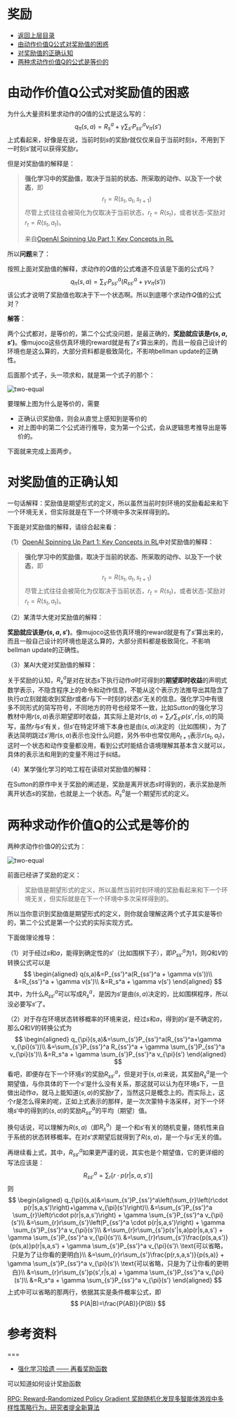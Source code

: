 # 奖励

- [返回上层目录](../state-reward-action.md)
- [由动作价值Q公式对奖励值的困惑](#由动作价值Q公式对奖励值的困惑)
- [对奖励值的正确认知](#对奖励值的正确认知)
- [两种求动作价值Q的公式是等价的](#两种求动作价值Q的公式是等价的)



# 由动作价值Q公式对奖励值的困惑

为什么大量资料里求动作的$Q$值的公式是这么写的：
$$
q_{\pi}(s,a)=R_s^a + \gamma \sum_{s'}P_{ss'}^a v_{\pi}(s')
$$
上式看起来，好像是在说，当前时刻$s$的奖励$r$就仅仅来自于当前时刻$s$，不用到下一时刻$s'$就可以获得奖励$r$。

但是对奖励值的解释是：

> **强化学习中的奖励值，取决于当前的状态、所采取的动作、以及下一个状态**，即
> $$
> r_t=R(s_t, a_t, s_{t+1})
> $$
> 尽管上式往往会被简化为仅取决于当前状态，$r_t=R(s_t)$，或者状态-奖励对$r_t=R(s_t,a_t)$。
>
> 来自[OpenAI Spinning Up Part 1: Key Concepts in RL](https://spinningup.openai.com/en/latest/spinningup/rl_intro.html#id2)

所以**问题**来了：

按照上面对奖励值的解释，求动作的$Q$值的公式难道不应该是下面的公式吗？
$$
q_{\pi}(s,a)=\sum_{s'}P_{ss'}^a(R_{ss'}^a+\gamma v_{\pi}(s'))
$$
该公式才说明了奖励值也取决于下一个状态啊。所以到底哪个求动作$Q$值的公式对？

**解答**：

两个公式都对，是等价的，第二个公式没问题，是最正确的，**奖励就应该是$r(s,a,s')$**。像mujoco这些仿真环境的reward就是有了$s'$算出来的，而且一般自己设计的环境也是这么算的，大部分资料都是极致简化，不影响bellman update的正确性。

后面那个式子，头一项求和，就是第一个式子的那个：

![two-equal](pic/two-equal.png)

要理解上图为什么是等价的，需要

* 正确认识奖励值，则会从直觉上感知到是等价的
* 对上图中的第二个公式进行推导，变为第一个公式，会从逻辑思考推导出是等价的。

下面就来完成上面两步。

# 对奖励值的正确认知

一句话解释：奖励值是期望形式的定义，所以虽然当前时刻环境的奖励看起来和下一个环境无关，但实际就是在下一个环境中多次采样得到的。

下面是对奖励值的解释，请综合起来看：

（1）[OpenAI Spinning Up Part 1: Key Concepts in RL](https://spinningup.openai.com/en/latest/spinningup/rl_intro.html#id2)中对奖励值的解释：

> **强化学习中的奖励值，取决于当前的状态、所采取的动作、以及下一个状态**，即
> $$
> r_t=R(s_t, a_t, s_{t+1})
> $$
> 尽管上式往往会被简化为仅取决于当前状态，$r_t=R(s_t)$，或者状态-奖励对$r_t=R(s_t,a_t)$。

（2）某清华大佬对奖励值的解释：

**奖励就应该是$r(s,a,s')$**。像mujoco这些仿真环境的reward就是有了$s'$算出来的，而且一般自己设计的环境也是这么算的，大部分资料都是极致简化，不影响bellman update的正确性。

（3）某AI大佬对奖励值的解释：

关于奖励的认知，$R_s^a$是对在状态$s$下执行动作$a$时可得到的**期望即时收益**的声明式数学表示，不隐含程序上的命令和动作信息，不能从这个表示方法推导出其隐含了执行$a$立刻就能收到奖励$r$或者$r$与下一时刻的状态$s'$无关的信息。强化学习中有很多不同形式的简写符号，不同地方的符号也经常不一致，比如Sutton的强化学习教材中用$r(s,a)$表示期望即时收益，其实际上是对$r(s,a)=\sum_rr\sum_{s′}⁡p(s′,r|s,a)$的简写，虽然$r$与$s'$有关，但$s'$在特定环境下本身也是由$(s,a)$决定的（比如围棋），为了表达简明跳过$s'$用$r(s,a)$表示也没什么问题，另外书中也常仅用$R_{t+1}$表示$r(s_t,a_t)$，这时一个状态和动作变量都没用，看到公式时能结合语境理解其基本含义就可以，具体的表示法和用到的变量不用过于纠结。

（4）某学强化学习的哈工程在读硕对奖励值的解释：

在Sutton的原作中关于奖励的阐述是，奖励是离开状态$s$时得到的，表示奖励是所离开状态$s$的奖励，也就是上一个状态。$R_s^a$是一个期望形式的定义。

# 两种求动作价值Q的公式是等价的

两种求动作价值$Q$的公式为：

![two-equal](pic/two-equal.png)

前面已经讲了奖励的定义：

> 奖励值是期望形式的定义，所以虽然当前时刻环境的奖励看起来和下一个环境无关，但实际就是在下一个环境中多次采样得到的。

所以当你意识到奖励值是期望形式的定义，则你就会理解这两个式子其实是等价的，第二个公式是第一个公式的实际实现方式。

下面做理论推导：

（1）对于经过$s$和$a$，能得到确定性的$s'$（比如围棋下子），即$P_{ss'}^a$为1，则$Q$和$V$的转换公式可以是
$$
\begin{aligned}
q(s,a)&=P_{ss'}^a(R_{ss'}^a + \gamma v(s'))\\
&=R_{ss'}^a + \gamma v(s')\\
&=R_s^a + \gamma v(s')
\end{aligned}
$$
其中，为什么$R_{ss'}^a$可以写成$R_s^a$，是因为$s'$是由$(s,a)$决定的，比如围棋程序，所以没必要写$s'$了。

（2）对于存在环境状态转移概率的环境来说，经过$s$和$a$，得到的$s'$是不确定的，那么$Q$和$V$的转换公式为
$$
\begin{aligned}
q_{\pi}(s,a)&=\sum_{s'}P_{ss'}^a(R_{ss'}^a+\gamma v_{\pi}(s'))\\
&=\sum_{s'}P_{ss'}^a R_{ss'}^a + \gamma \sum_{s'}P_{ss'}^a v_{\pi}(s')\\
&=R_s^a + \gamma \sum_{s'}P_{ss'}^a v_{\pi}(s')
\end{aligned}
$$
看吧，即便存在下一个环境$s'$的奖励$R_{ss'}^a$，但是对于$(s,a)$来说，其奖励$R_s^a$是一个期望值，与你具体的下一个$s'$是什么没有关系，那这就可以认为在环境$s$下，一旦做出动作$a$，就马上能知道$(s,a)$的奖励$r$了，当然这只是概念上的。而实际上，这个$r$是怎么得来的呢，正如上式表示的那样，是一次次蒙特卡洛采样，对下一个环境$s'$中的得到的$(s,a)$的奖励$R_{ss'}^a$的平均（期望）值。

换句话说，可以理解为$R(s,a)$（即$R_s^a$）是一个和$s'$有关的随机变量，随机性来自于系统的状态转移概率。在对$s'$求期望后就得到了$R(s, a)$，是一个与$s'$无关的值。

再继续看上式，其中，$R_{ss'}^a$如果更严谨的说，其实也是个期望值，它的更详细的写法应该是：
$$
R_{ss'}^a=\sum_{r}\left[r\cdot p(r|s,a,s')\right]
$$
则
$$
\begin{aligned}
q_{\pi}(s,a)&=\sum_{s'}P_{ss'}^a\left(\sum_{r}\left(r\cdot p(r|s,a,s')\right)+\gamma v_{\pi}(s')\right)\\
&=\sum_{s'}P_{ss'}^a \sum_{r}\left(r\cdot p(r|s,a,s')\right) + \gamma \sum_{s'}P_{ss'}^a v_{\pi}(s')\\
&=\sum_{r}r\sum_{s'}\left(P_{ss'}^a \cdot p(r|s,a,s')\right) + \gamma \sum_{s'}P_{ss'}^a v_{\pi}(s')\\
&=\sum_{r}r\sum_{s'}p(s'|s,a)p(r|s,a,s') + \gamma \sum_{s'}P_{ss'}^a v_{\pi}(s')\\
&=\sum_{r}r\sum_{s'}\frac{p(s,a,s')}{p(s,a)}p(r|s,a,s') + \gamma \sum_{s'}P_{ss'}^a v_{\pi}(s')\ \text{可以省略，只是为了让你看的更明白}\\
&=\sum_{r}r\sum_{s'}\frac{p(r,s,a,s')}{p(s,a)} + \gamma \sum_{s'}P_{ss'}^a v_{\pi}(s')\ \text{可以省略，只是为了让你看的更明白}\\
&=\sum_{r}r\sum_{s'}p(s',r|s,a) + \gamma \sum_{s'}P_{ss'}^a v_{\pi}(s')\\
&=R_s^a + \gamma \sum_{s'}P_{ss'}^a v_{\pi}(s')
\end{aligned}
$$
上式中可以省略的那两行，依据其实是条件概率公式，即
$$
P(A|B)=\frac{P(AB)}{P(B)}
$$

# 参考资料





===

* [强化学习拾遗 —— 再看奖励函数](https://www.jianshu.com/p/1765772c8444)

可以知道如何设计奖励函数



[RPG: Reward-Randomized Policy Gradient 奖励随机化发现多智能体游戏中多样性策略行为，研究者提全新算法](https://www.51cto.com/article/649725.html)

